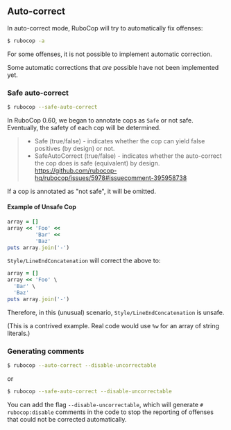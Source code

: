 ## Auto-correct

In auto-correct mode, RuboCop will try to automatically fix offenses:

```sh
$ rubocop -a
```

For some offenses, it is not possible to implement automatic correction. 

Some automatic corrections that _are_ possible have not been implemented yet.

### Safe auto-correct

```sh
$ rubocop --safe-auto-correct
```

In RuboCop 0.60, we began to annotate cops as `Safe` or not safe. Eventually,
the safety of each cop will be determined.

> - Safe (true/false) - indicates whether the cop can yield false positives (by
>   design) or not.
> - SafeAutoCorrect (true/false) - indicates whether the auto-correct the cop
>   does is safe (equivalent) by design.
> https://github.com/rubocop-hq/rubocop/issues/5978#issuecomment-395958738

If a cop is annotated as "not safe", it will be omitted.

#### Example of Unsafe Cop

```ruby
array = []
array << 'Foo' <<
         'Bar' <<
         'Baz'
puts array.join('-')
```

`Style/LineEndConcatenation` will correct the above to:

```ruby
array = []
array << 'Foo' \
  'Bar' \
  'Baz'
puts array.join('-')
```

Therefore, in this (unusual) scenario, `Style/LineEndConcatenation` is unsafe.

(This is a contrived example. Real code would use `%w` for an array of string
literals.)

### Generating comments

```sh
$ rubocop --auto-correct --disable-uncorrectable
```

or

```sh
$ rubocop --safe-auto-correct --disable-uncorrectable
```

You can add the flag `--disable-uncorrectable`, which will generate
`# rubocop:disable` comments in the code to stop the reporting of offenses that
could not be corrected automatically.
